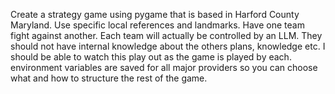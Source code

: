 Create a strategy game using pygame that is based in Harford County Maryland. Use specific local references and landmarks. Have one team fight against another. Each team will actually be controlled by an LLM. They should not have internal knowledge about the others plans, knowledge etc.  I should be able to watch this play out as the game is played by each.  environment variables are saved for all major providers so you can choose what and how to structure the rest of the game. 